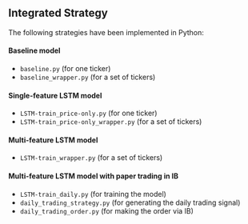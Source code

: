 ## Integrated Strategy
The following strategies have been implemented in Python:

#### Baseline model
* `baseline.py` (for one ticker)
* `baseline_wrapper.py` (for a set of tickers)
  
#### Single-feature LSTM model 
* `LSTM-train_price-only.py` (for one ticker)
* `LSTM-train_price-only_wrapper.py` (for a set of tickers)

#### Multi-feature LSTM model
* `LSTM-train_wrapper.py` (for a set of tickers)

#### Multi-feature LSTM model with paper trading in IB
* `LSTM-train_daily.py` (for training the model)
* `daily_trading_strategy.py` (for generating the daily trading signal)
* `daily_trading_order.py` (for making the order via IB)